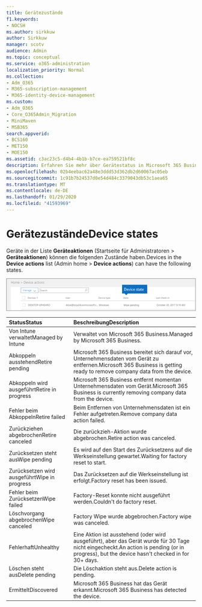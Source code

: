 ```yaml
---
title: Gerätezustände
f1.keywords:
- NOCSH
ms.author: sirkkuw
author: Sirkkuw
manager: scotv
audience: Admin
ms.topic: conceptual
ms.service: o365-administration
localization_priority: Normal
ms.collection:
- Adm_O365
- M365-subscription-management
- M365-identity-device-management
ms.custom:
- Adm_O365
- Core_O365Admin_Migration
- MiniMaven
- MSB365
search.appverid:
- BCS160
- MET150
- MOE150
ms.assetid: c3ac23c5-d4b4-4b1b-b7ce-ea759521bf8c
description: Erfahren Sie mehr über Gerätestatus in Microsoft 365 Business.
ms.openlocfilehash: 02b4eebac62a48e3ddd53d362db2d60067ac05eb
ms.sourcegitcommit: 1c91b7b24537d0e54d484c3379043db53c1aea65
ms.translationtype: MT
ms.contentlocale: de-DE
ms.lasthandoff: 01/29/2020
ms.locfileid: "41593969"
---
```

# <a name="device-states"></a><span data-ttu-id="71e18-103">Gerätezustände</span><span class="sxs-lookup"><span data-stu-id="71e18-103">Device states</span></span>

<span data-ttu-id="71e18-104">Geräte in der Liste **Geräteaktionen** (Startseite für Administratoren \> **Geräteaktionen**) können die folgenden Zustände haben.</span><span class="sxs-lookup"><span data-stu-id="71e18-104">Devices in the **Device actions** list (Admin home \> **Device actions**) can have the following states.</span></span>
  
![In the Device actions list, you can see the Devices states.](media/a621c47e-45d9-4e1a-beb9-c03254d40c1d.png)
  
|<span data-ttu-id="71e18-106">**Status**</span><span class="sxs-lookup"><span data-stu-id="71e18-106">**Status**</span></span>|<span data-ttu-id="71e18-107">**Beschreibung**</span><span class="sxs-lookup"><span data-stu-id="71e18-107">**Description**</span></span>|
|:-----|:-----|
|<span data-ttu-id="71e18-108">Von Intune verwaltet</span><span class="sxs-lookup"><span data-stu-id="71e18-108">Managed by Intune</span></span>  <br/> |<span data-ttu-id="71e18-109">Verwaltet von Microsoft 365 Business.</span><span class="sxs-lookup"><span data-stu-id="71e18-109">Managed by Microsoft 365 Business.</span></span>  <br/> |
|<span data-ttu-id="71e18-110">Abkoppeln ausstehend</span><span class="sxs-lookup"><span data-stu-id="71e18-110">Retire pending</span></span>  <br/> |<span data-ttu-id="71e18-111">Microsoft 365 Business bereitet sich darauf vor, Unternehmensdaten vom Gerät zu entfernen.</span><span class="sxs-lookup"><span data-stu-id="71e18-111">Microsoft 365 Business is getting ready to remove company data from the device.</span></span>  <br/> |
|<span data-ttu-id="71e18-112">Abkoppeln wird ausgeführt</span><span class="sxs-lookup"><span data-stu-id="71e18-112">Retire in progress</span></span>  <br/> |<span data-ttu-id="71e18-113">Microsoft 365 Business entfernt momentan Unternehmensdaten vom Gerät.</span><span class="sxs-lookup"><span data-stu-id="71e18-113">Microsoft 365 Business is currently removing company data from the device.</span></span>  <br/> |
|<span data-ttu-id="71e18-114">Fehler beim Abkoppeln</span><span class="sxs-lookup"><span data-stu-id="71e18-114">Retire failed</span></span>  <br/> | <span data-ttu-id="71e18-115">Beim Entfernen von Unternehmensdaten ist ein Fehler aufgetreten.</span><span class="sxs-lookup"><span data-stu-id="71e18-115">Remove company data action failed.</span></span>  <br/> |
|<span data-ttu-id="71e18-116">Zurückziehen abgebrochen</span><span class="sxs-lookup"><span data-stu-id="71e18-116">Retire canceled</span></span>  <br/> |<span data-ttu-id="71e18-117">Die zurückzieh-Aktion wurde abgebrochen.</span><span class="sxs-lookup"><span data-stu-id="71e18-117">Retire action was canceled.</span></span>  <br/> |
|<span data-ttu-id="71e18-118">Zurücksetzen steht aus</span><span class="sxs-lookup"><span data-stu-id="71e18-118">Wipe pending</span></span>  <br/> |<span data-ttu-id="71e18-119">Es wird auf den Start des Zurücksetzens auf die Werkseinstellung gewartet.</span><span class="sxs-lookup"><span data-stu-id="71e18-119">Waiting for factory reset to start.</span></span>  <br/> |
|<span data-ttu-id="71e18-120">Zurücksetzen wird ausgeführt</span><span class="sxs-lookup"><span data-stu-id="71e18-120">Wipe in progress</span></span>  <br/> |<span data-ttu-id="71e18-121">Das Zurücksetzen auf die Werkseinstellung ist erfolgt.</span><span class="sxs-lookup"><span data-stu-id="71e18-121">Factory reset has been issued.</span></span>  <br/> |
|<span data-ttu-id="71e18-122">Fehler beim Zurücksetzen</span><span class="sxs-lookup"><span data-stu-id="71e18-122">Wipe failed</span></span>  <br/> |<span data-ttu-id="71e18-123">Factory-Reset konnte nicht ausgeführt werden.</span><span class="sxs-lookup"><span data-stu-id="71e18-123">Couldn't do factory reset.</span></span>  <br/> |
|<span data-ttu-id="71e18-124">Löschvorgang abgebrochen</span><span class="sxs-lookup"><span data-stu-id="71e18-124">Wipe canceled</span></span>  <br/> |<span data-ttu-id="71e18-125">Factory Wipe wurde abgebrochen.</span><span class="sxs-lookup"><span data-stu-id="71e18-125">Factory wipe was canceled.</span></span>  <br/> |
|<span data-ttu-id="71e18-126">Fehlerhaft</span><span class="sxs-lookup"><span data-stu-id="71e18-126">Unhealthy</span></span>  <br/> |<span data-ttu-id="71e18-127">Eine Aktion ist ausstehend (oder wird ausgeführt), aber das Gerät wurde für 30 Tage nicht eingecheckt.</span><span class="sxs-lookup"><span data-stu-id="71e18-127">An action is pending (or in progress), but the device hasn't checked in for 30+ days.</span></span>  <br/> |
|<span data-ttu-id="71e18-128">Löschen steht aus</span><span class="sxs-lookup"><span data-stu-id="71e18-128">Delete pending</span></span>  <br/> |<span data-ttu-id="71e18-129">Die Löschaktion steht aus.</span><span class="sxs-lookup"><span data-stu-id="71e18-129">Delete action is pending.</span></span>  <br/> |
|<span data-ttu-id="71e18-130">Ermittelt</span><span class="sxs-lookup"><span data-stu-id="71e18-130">Discovered</span></span>  <br/> |<span data-ttu-id="71e18-131">Microsoft 365 Business hat das Gerät erkannt.</span><span class="sxs-lookup"><span data-stu-id="71e18-131">Microsoft 365 Business has detected the device.</span></span>  <br/> |
   
